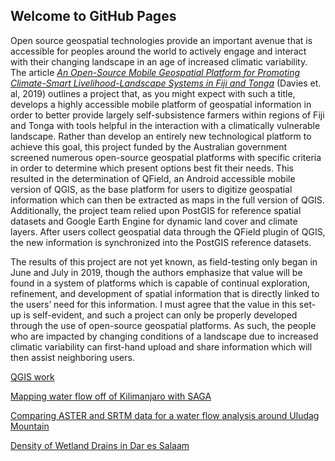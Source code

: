 ## Welcome to GitHub Pages

Open source geospatial technologies provide an important avenue that is accessible for peoples around the world to actively engage and interact with their changing landscape in an age of increased climatic variability. The article [_An Open-Source Mobile Geospatial Platform for Promoting Climate-Smart Livelihood-Landscape Systems in Fiji and Tonga_](https://www.int-arch-photogramm-remote-sens-spatial-inf-sci.net/XLII-4-W14/31/2019/) (Davies et. al, 2019) outlines a project that, as you might expect with such a title, develops a highly accessible mobile platform of geospatial information in order to better provide largely self-subsistence farmers within regions of Fiji and Tonga with tools helpful in the interaction with a climatically vulnerable landscape. Rather than develop an entirely new technological platform to achieve this goal, this project funded by the Australian government screened numerous open-source geospatial platforms with specific criteria in order to determine which present options best fit their needs. This resulted in the determination of QField, an Android accessible mobile version of QGIS, as the base platform for users to digitize geospatial information which can then be extracted as maps in the full version of QGIS. Additionally, the project team relied upon PostGIS for reference spatial datasets and Google Earth Engine for dynamic land cover and climate layers. After users collect geospatial data through the QField plugin of QGIS, the new information is synchronized into the PostGIS reference datasets. 

The results of this project are not yet known, as field-testing only began in June and July in 2019, though the authors emphasize that value will be found in a system of platforms which is capable of continual exploration, refinement, and development of spatial information that is directly linked to the users’ need for this information. I must agree that the value in this set-up is self-evident, and such a project can only be properly developed through the use of open-source geospatial platforms. As such, the people who are impacted by changing conditions of a landscape due to increased climatic variability can first-hand upload and share information which will then assist neighboring users. 

[QGIS work](https://github.com/Ian8VT/Ian8VT.github.io/blob/master/QGIS/QGIS%20Index.md)

[Mapping water flow off of Kilimanjaro with SAGA](https://github.com/Ian8VT/Ian8VT.github.io/blob/master/SAGA/SAGA.md)

[Comparing ASTER and SRTM data for a water flow analysis around Uludag Mountain](https://github.com/Ian8VT/Ian8VT.github.io/blob/master/Aster%20and%20SRTM%20Comparison.md)

[Density of Wetland Drains in Dar es Salaam](https://github.com/Ian8VT/Ian8VT.github.io/blob/master/Dar%20es%20Salaam%20OSM.md)

